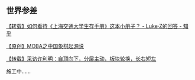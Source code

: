 ## 世界参差

[【转载】如何看待《上海交通大学生存手册》这本小册子？ - Luke·Z的回答 - 知乎](https://www.zhihu.com/question/23633140/answer/2248902148)

[【原创】MOBA之中国象棋起源说](./MOBA之中国象棋起源说.md)

[【转载】采访许利明：自顶向下，分层主动，板块轮换，长右短左](./采访许利明.md)

施工中……

